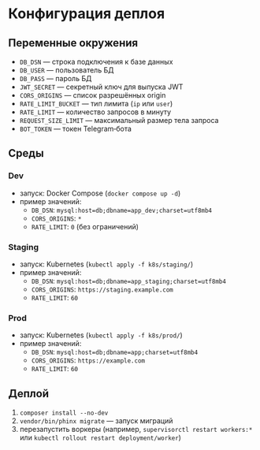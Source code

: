 # Конфигурация деплоя

## Переменные окружения
- `DB_DSN` — строка подключения к базе данных
- `DB_USER` — пользователь БД
- `DB_PASS` — пароль БД
- `JWT_SECRET` — секретный ключ для выпуска JWT
- `CORS_ORIGINS` — список разрешённых origin
- `RATE_LIMIT_BUCKET` — тип лимита (`ip` или `user`)
- `RATE_LIMIT` — количество запросов в минуту
- `REQUEST_SIZE_LIMIT` — максимальный размер тела запроса
- `BOT_TOKEN` — токен Telegram‑бота

## Среды

### Dev
- запуск: Docker Compose (`docker compose up -d`)
- пример значений:
  - `DB_DSN`: `mysql:host=db;dbname=app_dev;charset=utf8mb4`
  - `CORS_ORIGINS`: `*`
  - `RATE_LIMIT`: `0` (без ограничений)

### Staging
- запуск: Kubernetes (`kubectl apply -f k8s/staging/`)
- пример значений:
  - `DB_DSN`: `mysql:host=db;dbname=app_staging;charset=utf8mb4`
  - `CORS_ORIGINS`: `https://staging.example.com`
  - `RATE_LIMIT`: `60`

### Prod
- запуск: Kubernetes (`kubectl apply -f k8s/prod/`)
- пример значений:
  - `DB_DSN`: `mysql:host=db;dbname=app;charset=utf8mb4`
  - `CORS_ORIGINS`: `https://example.com`
  - `RATE_LIMIT`: `60`

## Деплой
1. `composer install --no-dev`
2. `vendor/bin/phinx migrate` — запуск миграций
3. перезапустить воркеры (например, `supervisorctl restart workers:*` или `kubectl rollout restart deployment/worker`)
